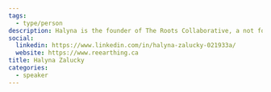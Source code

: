 ```yaml
---
tags:
  - type/person
description: Halyna is the founder of The Roots Collaborative, a not for profit cooperative that works with communities and businesses to promote environmental, social, economic and personal well-being. She has over 10 years of experience in sustainability management, specializing in project coordination, community engagement and partnership development.
social:
  linkedin: https://www.linkedin.com/in/halyna-zalucky-021933a/
  website: https://www.reearthing.ca
title: Halyna Zalucky
categories:
  - speaker
---
```

